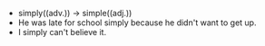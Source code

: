 - simply((adv.)) -> simple((adj.))
- He was late for school simply because he didn't want to get up.
- I simply can't believe it.
